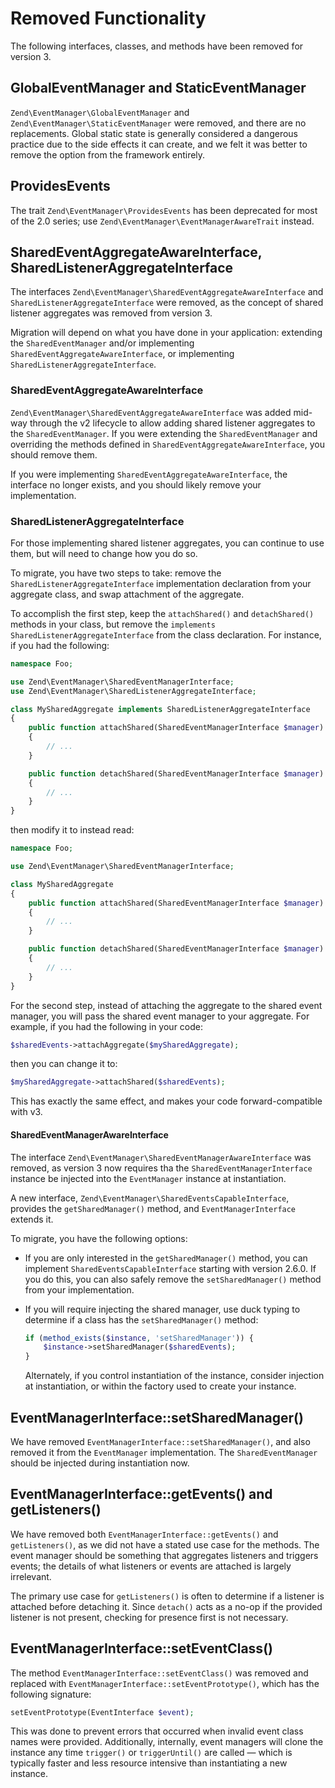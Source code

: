 # Removed Functionality

The following interfaces, classes, and methods have been removed for version 3.

## GlobalEventManager and StaticEventManager

`Zend\EventManager\GlobalEventManager` and
`Zend\EventManager\StaticEventManager` were removed, and there are no
replacements.  Global static state is generally considered a dangerous practice
due to the side effects it can create, and we felt it was better to remove the
option from the framework entirely.

## ProvidesEvents

The trait `Zend\EventManager\ProvidesEvents` has been deprecated for most of
the 2.0 series; use `Zend\EventManager\EventManagerAwareTrait` instead.

## SharedEventAggregateAwareInterface, SharedListenerAggregateInterface

The interfaces `Zend\EventManager\SharedEventAggregateAwareInterface` and
`SharedListenerAggregateInterface` were removed, as the concept of shared
listener aggregates was removed from version 3.

Migration will depend on what you have done in your application: extending
the `SharedEventManager` and/or implementing `SharedEventAggregateAwareInterface`,
or implementing `SharedListenerAggregateInterface`.

### SharedEventAggregateAwareInterface

`Zend\EventManager\SharedEventAggregateAwareInterface` was added mid-way through
the v2 lifecycle to allow adding shared listener aggregates to the
`SharedEventManager`. If you were extending the `SharedEventManager` and
overriding the methods defined in `SharedEventAggregateAwareInterface`, you
should remove them.

If you were implementing `SharedEventAggregateAwareInterface`, the interface no
longer exists, and you should likely remove your implementation.

### SharedListenerAggregateInterface

For those implementing shared listener aggregates, you can continue to use them,
but will need to change how you do so.

To migrate, you have two steps to take: remove the
`SharedListenerAggregateInterface` implementation declaration from your
aggregate class, and swap attachment of the aggregate.

To accomplish the first step, keep the `attachShared()` and `detachShared()`
methods in your class, but remove the `implements
SharedListenerAggregateInterface` from the class declaration. For instance, if
you had the following:

```php
namespace Foo;

use Zend\EventManager\SharedEventManagerInterface;
use Zend\EventManager\SharedListenerAggregateInterface;

class MySharedAggregate implements SharedListenerAggregateInterface
{
    public function attachShared(SharedEventManagerInterface $manager)
    {
        // ...
    }

    public function detachShared(SharedEventManagerInterface $manager)
    {
        // ...
    }
}
```

then modify it to instead read:

```php
namespace Foo;

use Zend\EventManager\SharedEventManagerInterface;

class MySharedAggregate
{
    public function attachShared(SharedEventManagerInterface $manager)
    {
        // ...
    }

    public function detachShared(SharedEventManagerInterface $manager)
    {
        // ...
    }
}
```

For the second step, instead of attaching the aggregate to the shared event
manager, you will pass the shared event manager to your aggregate. For example,
if you had the following in your code:

```php
$sharedEvents->attachAggregate($mySharedAggregate);
```

then you can change it to:

```php
$mySharedAggregate->attachShared($sharedEvents);
```

This has exactly the same effect, and makes your code forward-compatible with
v3.

#### SharedEventManagerAwareInterface

The interface `Zend\EventManager\SharedEventManagerAwareInterface` was removed,
as version 3 now requires tha the `SharedEventManagerInterface` instance be
injected into the `EventManager` instance at instantiation.

A new interface, `Zend\EventManager\SharedEventsCapableInterface`, provides the
`getSharedManager()` method, and `EventManagerInterface` extends it.

To migrate, you have the following options:

- If you are only interested in the `getSharedManager()` method, you can
  implement `SharedEventsCapableInterface` starting with version 2.6.0. If you
  do this, you can also safely remove the `setSharedManager()` method from your
  implementation.
- If you will require injecting the shared manager, use duck typing to determine
  if a class has the `setSharedManager()` method:

  ```php
  if (method_exists($instance, 'setSharedManager')) {
      $instance->setSharedManager($sharedEvents);
  }
  ```

  Alternately, if you control instantiation of the instance, consider injection
  at instantiation, or within the factory used to create your instance.

## EventManagerInterface::setSharedManager()

We have removed `EventManagerInterface::setSharedManager()`, and also removed it
from the `EventManager` implementation. The `SharedEventManager` should be
injected during instantiation now.

## EventManagerInterface::getEvents() and getListeners()

We have removed both `EventManagerInterface::getEvents()` and `getListeners()`,
as we did not have a stated use case for the methods. The event manager should
be something that aggregates listeners and triggers events; the details of what
listeners or events are attached is largely irrelevant.

The primary use case for `getListeners()` is often to determine if a listener is
attached before detaching it. Since `detach()` acts as a no-op if the provided
listener is not present, checking for presence first is not necessary.

## EventManagerInterface::setEventClass()

The method `EventManagerInterface::setEventClass()` was removed and replaced
with `EventManagerInterface::setEventPrototype()`, which has the following
signature:

```php
setEventPrototype(EventInterface $event);
```

This was done to prevent errors that occurred when invalid event class names
were provided. Additionally, internally, event managers will clone the
instance any time `trigger()` or `triggerUntil()` are called — which is
typically faster and less resource intensive than instantiating a new instance.
